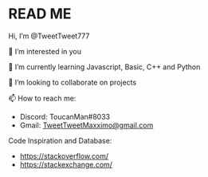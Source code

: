 # READ ME

Hi, I’m @TweetTweet777

👀 I’m interested in you

🌱 I’m currently learning Javascript, Basic, C++ and Python

💞️ I’m looking to collaborate on projects

📫 How to reach me:
- Discord: ToucanMan#8033
- Gmail:   TweetTweetMaxximo@gmail.com

Code Inspiration and Database:
- https://stackoverflow.com/
- https://stackexchange.com/

<!---
TweetTweet777/TweetTweet777 is a ✨ special ✨ repository because its `README.md` (this file) appears on your GitHub profile.
You can click the Preview link to take a look at your changes.
--->
